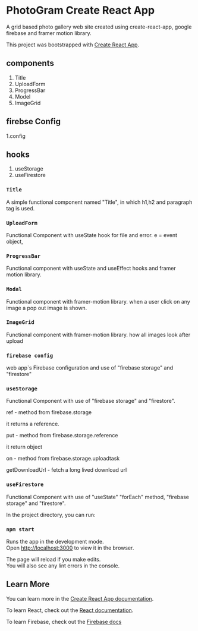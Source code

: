# PhotoGram Create React App

A grid based photo gallery web site created using create-react-app, google firebase and framer motion library.

This project was bootstrapped with [Create React App](https://github.com/facebook/create-react-app).

## components

1. Title
2. UploadForm
3. ProgressBar
4. Model
5. ImageGrid

## firebse Config

1.config

## hooks

1. useStorage
2. useFirestore

### `Title`

A simple functional component named "Title", in which h1,h2 and paragraph tag is used.

### `UploadForm`

Functional Component with useState hook for file and error. e = event object,

### `ProgressBar`

Functional component with useState and useEffect hooks and framer motion library.

### `Modal`

Functional component with framer-motion library. when a user click on any image a pop out image is shown.

### `ImageGrid`

Functional component with framer-motion library. how all images look after upload

### `firebase config`

web app`s Firebase configuration and use of "firebase storage" and "firestore"

### `useStorage`

Functional Component with use of "firebase storage" and "firestore".

ref - method from firebase.storage

it returns a reference.

put - method from firebase.storage.reference

it return object

on - method from firebase.storage.uploadtask

getDownloadUrl - fetch a long lived download url

### `useFirestore`

Functional Component with use of "useState" "forEach" method, "firebase storage" and "firestore".

In the project directory, you can run:

### `npm start`

Runs the app in the development mode.\
Open [http://localhost:3000](http://localhost:3000) to view it in the browser.

The page will reload if you make edits.\
You will also see any lint errors in the console.

## Learn More

You can learn more in the [Create React App documentation](https://facebook.github.io/create-react-app/docs/getting-started).

To learn React, check out the [React documentation](https://reactjs.org/).

To learn Firebase, check out the [Firebase docs](https://firebase.google.com/docs)

